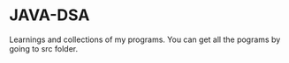 # JAVA-DSA
Learnings and collections of  my programs. 
You can get all the pograms by going to src folder. 

